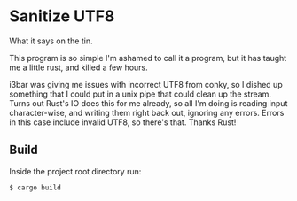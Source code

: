 # Sanitize UTF8

What it says on the tin.

This program is so simple I'm ashamed to call it a program, but it has taught
me a little rust, and killed a few hours.

i3bar was giving me issues with incorrect UTF8 from conky, so I dished up
something that I could put in a unix pipe that could clean up the stream. Turns
out Rust's IO does this for me already, so all I'm doing is reading input
character-wise, and writing them right back out, ignoring any errors. Errors in
this case include invalid UTF8, so there's that. Thanks Rust!


## Build

Inside the project root directory run:

`$ cargo build`
